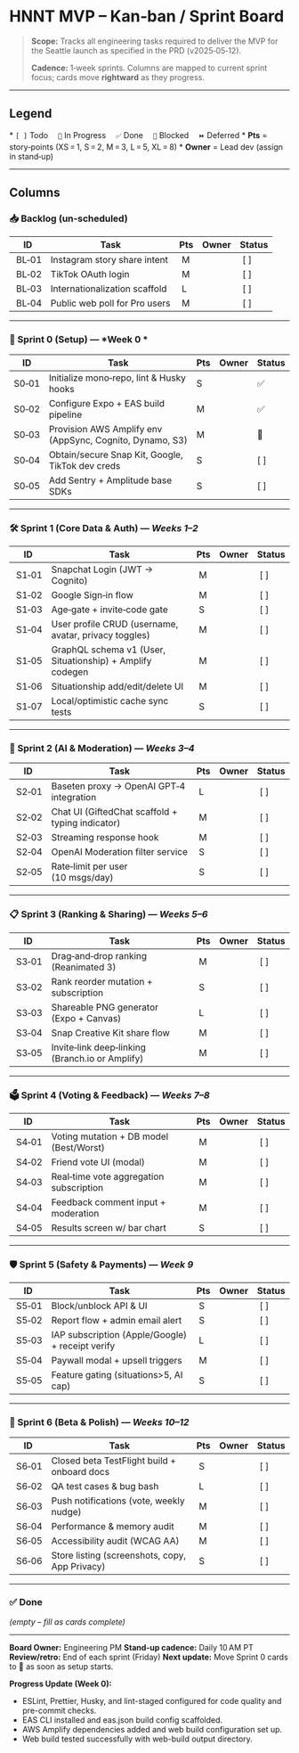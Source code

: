 # HNNT MVP – Kan‑ban / Sprint Board

> **Scope:** Tracks all engineering tasks required to deliver the MVP for the Seattle launch as specified in the PRD (v2025‑05‑12).
>
> **Cadence:** 1‑week sprints. Columns are mapped to current sprint focus; cards move **rightward** as they progress.

---

## Legend

\* `[ ]` Todo  `🔄` In Progress  `✅` Done  `🧩` Blocked  `⏩` Deferred
\* **Pts** = story‑points (XS = 1, S = 2, M = 3, L = 5, XL = 8)
\* **Owner** = Lead dev (assign in stand‑up)

---

## Columns

### 📥 Backlog (un‑scheduled)

| ID     | Task                          | Pts | Owner | Status |
| ------ | ----------------------------- | --- | ----- | ------ |
|  BL‑01 | Instagram story share intent  |  M  |       |  \[ ]  |
|  BL‑02 | TikTok OAuth login            |  M  |       |  \[ ]  |
|  BL‑03 | Internationalization scaffold |  L  |       |  \[ ]  |
|  BL‑04 | Public web poll for Pro users |  M  |       |  \[ ]  |

---

### 🚀 Sprint 0 (Setup) — \*Week 0 \*

| ID     | Task                                                     | Pts | Owner | Status |
| ------ | -------------------------------------------------------- | --- | ----- | ------ |
|  S0‑01 | Initialize mono‑repo, lint & Husky hooks                 |  S  |      |  ✅  |
|  S0‑02 | Configure Expo + EAS build pipeline                      |  M  |      |  ✅  |
|  S0‑03 | Provision AWS Amplify env (AppSync, Cognito, Dynamo, S3) |  M  |      |  🔄  |
|  S0‑04 | Obtain/secure Snap Kit, Google, TikTok dev creds         |  S  |      |  [ ] |
|  S0‑05 | Add Sentry + Amplitude base SDKs                         |  S  |      |  [ ] |

---

### 🛠️ Sprint 1 (Core Data & Auth) — *Weeks 1–2*

| ID     | Task                                                      | Pts | Owner | Status |
| ------ | --------------------------------------------------------- | --- | ----- | ------ |
|  S1‑01 | Snapchat Login (JWT → Cognito)                            |  M  |       |  \[ ]  |
|  S1‑02 | Google Sign‑in flow                                       |  M  |       |  \[ ]  |
|  S1‑03 | Age‑gate + invite‑code gate                               |  S  |       |  \[ ]  |
|  S1‑04 | User profile CRUD (username, avatar, privacy toggles)     |  M  |       |  \[ ]  |
|  S1‑05 | GraphQL schema v1 (User, Situationship) + Amplify codegen |  M  |       |  \[ ]  |
|  S1‑06 | Situationship add/edit/delete UI                          |  M  |       |  \[ ]  |
|  S1‑07 | Local/optimistic cache sync tests                         |  S  |       |  \[ ]  |

---

### 🤖 Sprint 2 (AI & Moderation) — *Weeks 3–4*

| ID     | Task                                             | Pts | Owner | Status |
| ------ | ------------------------------------------------ | --- | ----- | ------ |
|  S2‑01 | Baseten proxy → OpenAI GPT‑4 integration         |  L  |       |  \[ ]  |
|  S2‑02 | Chat UI (GiftedChat scaffold + typing indicator) |  M  |       |  \[ ]  |
|  S2‑03 | Streaming response hook                          |  M  |       |  \[ ]  |
|  S2‑04 | OpenAI Moderation filter service                 |  S  |       |  \[ ]  |
|  S2‑05 | Rate‑limit per user (10 msgs/day)                |  S  |       |  \[ ]  |

---

### 📋 Sprint 3 (Ranking & Sharing) — *Weeks 5–6*

| ID     | Task                                            | Pts | Owner | Status |
| ------ | ----------------------------------------------- | --- | ----- | ------ |
|  S3‑01 | Drag‑and‑drop ranking (Reanimated 3)            |  M  |       |  \[ ]  |
|  S3‑02 | Rank reorder mutation + subscription            |  S  |       |  \[ ]  |
|  S3‑03 | Shareable PNG generator (Expo + Canvas)         |  L  |       |  \[ ]  |
|  S3‑04 | Snap Creative Kit share flow                    |  M  |       |  \[ ]  |
|  S3‑05 | Invite‑link deep‑linking (Branch.io or Amplify) |  M  |       |  \[ ]  |

---

### 🗳️ Sprint 4 (Voting & Feedback) — *Weeks 7–8*

| ID     | Task                                    | Pts | Owner | Status |
| ------ | --------------------------------------- | --- | ----- | ------ |
|  S4‑01 | Voting mutation + DB model (Best/Worst) |  M  |       |  \[ ]  |
|  S4‑02 | Friend vote UI (modal)                  |  M  |       |  \[ ]  |
|  S4‑03 | Real‑time vote aggregation subscription |  M  |       |  \[ ]  |
|  S4‑04 | Feedback comment input + moderation     |  M  |       |  \[ ]  |
|  S4‑05 | Results screen w/ bar chart             |  S  |       |  \[ ]  |

---

### 🛡️ Sprint 5 (Safety & Payments) — *Week 9*

| ID     | Task                                             | Pts | Owner | Status |
| ------ | ------------------------------------------------ | --- | ----- | ------ |
|  S5‑01 | Block/unblock API & UI                           |  S  |       |  \[ ]  |
|  S5‑02 | Report flow + admin email alert                  |  S  |       |  \[ ]  |
|  S5‑03 | IAP subscription (Apple/Google) + receipt verify |  L  |       |  \[ ]  |
|  S5‑04 | Paywall modal + upsell triggers                  |  M  |       |  \[ ]  |
|  S5‑05 | Feature gating (situations>5, AI cap)            |  S  |       |  \[ ]  |

---

### 🐞 Sprint 6 (Beta & Polish) — *Weeks 10–12*

| ID     | Task                                           | Pts | Owner | Status |
| ------ | ---------------------------------------------- | --- | ----- | ------ |
|  S6‑01 | Closed beta TestFlight build + onboard docs    |  S  |       |  \[ ]  |
|  S6‑02 | QA test cases & bug bash                       |  L  |       |  \[ ]  |
|  S6‑03 | Push notifications (vote, weekly nudge)        |  M  |       |  \[ ]  |
|  S6‑04 | Performance & memory audit                     |  M  |       |  \[ ]  |
|  S6‑05 | Accessibility audit (WCAG AA)                  |  M  |       |  \[ ]  |
|  S6‑06 | Store listing (screenshots, copy, App Privacy) |  S  |       |  \[ ]  |

---

### ✅ Done

*(empty – fill as cards complete)*

---

**Board Owner:** Engineering PM
**Stand‑up cadence:** Daily 10 AM PT
**Review/retro:** End of each sprint (Friday)
**Next update:** Move Sprint 0 cards to 🔄 as soon as setup starts.

**Progress Update (Week 0):**
- ESLint, Prettier, Husky, and lint-staged configured for code quality and pre-commit checks.
- EAS CLI installed and eas.json build config scaffolded.
- AWS Amplify dependencies added and web build configuration set up.
- Web build tested successfully with web-build output directory.
